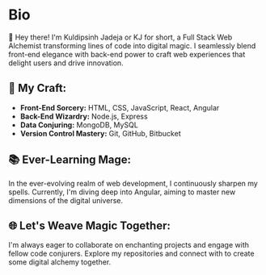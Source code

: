 # Bio

👋 Hey there! I'm Kuldipsinh Jadeja or KJ for short, a Full Stack Web Alchemist transforming lines of code into digital magic. I seamlessly blend front-end elegance with back-end power to craft web experiences that delight users and drive innovation.

## 🎨 My Craft:
- **Front-End Sorcery:** HTML, CSS, JavaScript, React, Angular
- **Back-End Wizardry:** Node.js, Express
- **Data Conjuring:** MongoDB, MySQL
- **Version Control Mastery:** Git, GitHub, Bitbucket

## 📚 Ever-Learning Mage:
In the ever-evolving realm of web development, I continuously sharpen my spells. Currently, I'm diving deep into Angular, aiming to master new dimensions of the digital universe.

## 🌐 Let's Weave Magic Together:
I'm always eager to collaborate on enchanting projects and engage with fellow code conjurers. Explore my repositories and connect with to create some digital alchemy together.
